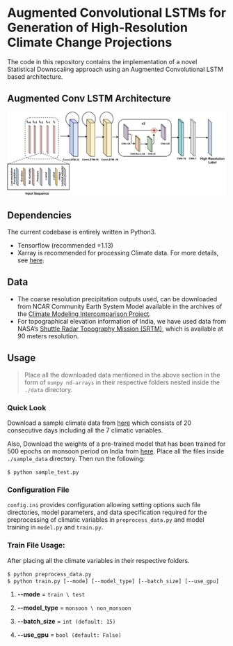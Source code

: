# Augmented Convolutional LSTMs for Generation of High-Resolution Climate Change Projections

The code in this repository contains the implementation of a novel Statistical Downscaling approach using an Augmented Convolutional LSTM based architecture.

## Augmented Conv LSTM Architecture 
![](model_architecture.png)



## Dependencies

The current codebase is entirely written in Python3. 
* Tensorflow (recommended =1.13)
* Xarray is recommended for processing Climate data. For more details, see [here](http://xarray.pydata.org/en/stable/).



## Data

* The coarse resolution precipitation outputs used, can be downloaded from NCAR Community Earth System Model available in the archives of the [Climate Modeling Intercomparison Project](https://esgf-node.llnl.gov/projects/cmip5/). 
* For topographical elevation information of India, we have used data from NASA’s [Shuttle Radar Topography Mission (SRTM)](https://www2.jpl.nasa.gov/srtm/), which is available at 90 meters resolution.



## Usage

>Place all the downloaded data mentioned in the above section in the form of `numpy nd-arrays` in their respective folders nested inside the `./data` directory.



### Quick Look

Download a sample climate data from [here](https://drive.google.com/file/d/1ca9su8Xl-cxLuyjSCf5o9QidFj6eoOKZ/view?usp=sharing) which consists of 20 consecutive days including all the 7 climatic variables. 

Also, Download the weights of a pre-trained model that has been trained for 500 epochs on monsoon period on India from [here](https://drive.google.com/file/d/1xypEkTLXBGYg2JSmVH-7kVATrPgOLxi1/view?usp=sharing). Place all the files inside `./sample_data` directory. Then run the following:

```shell
$ python sample_test.py  
```


### Configuration File

`config.ini` provides configuration allowing setting options such file directories, model parameters, and data specification required for the preprocessing of climatic variables in `preprocess_data.py` and model training in `model.py` and `train.py`. 



### Train File Usage:

After placing all the climate variables in their respective folders.

```shell
$ python preprocess_data.py
$ python train.py [--mode] [--model_type] [--batch_size] [--use_gpu]
```

1. **--mode** = `train \ test`

2. **--model_type** = `monsoon \ non_monsoon`

3. **--batch_size** = `int (default: 15)`

4. **--use_gpu** = `bool (default: False)`



